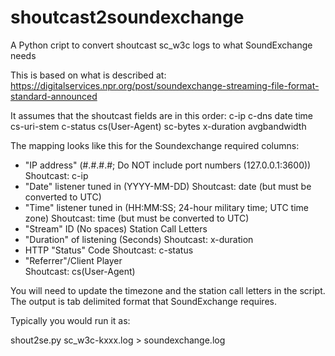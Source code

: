 # shoutcast2soundexchange
A Python cript to convert shoutcast sc_w3c logs to what SoundExchange needs

This is based on what is described at:
https://digitalservices.npr.org/post/soundexchange-streaming-file-format-standard-announced

It assumes that the shoutcast fields are in this order:
c-ip c-dns date time cs-uri-stem c-status cs(User-Agent) sc-bytes x-duration avgbandwidth

The mapping looks like this for the Soundexchange required columns:
* "IP address" (#.#.#.#; Do NOT include port numbers (127.0.0.1:3600))
  Shoutcast: c-ip
* "Date" listener tuned in (YYYY-MM-DD)
  Shoutcast: date (but must be converted to UTC)
* "Time" listener tuned in (HH:MM:SS; 24-hour military time; UTC time zone)
  Shoutcast: time (but must be converted to UTC)
* "Stream" ID (No spaces)
  Station Call Letters
* "Duration" of listening (Seconds)
  Shoutcast: x-duration
* HTTP "Status" Code
  Shoutcast: c-status
* "Referrer"/Client Player  
  Shoutcast: cs(User-Agent)
  
You will need to update the timezone and the station call letters in the script.  The output is tab delimited format that SoundExchange requires.

Typically you would run it as:

shout2se.py sc_w3c-kxxx.log	> soundexchange.log

